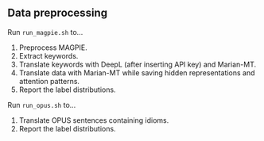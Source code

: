 ## Data preprocessing

Run `run_magpie.sh` to...
1. Preprocess MAGPIE.
2. Extract keywords.
3. Translate keywords with DeepL (after inserting API key) and Marian-MT.
4. Translate data with Marian-MT while saving hidden representations and attention patterns.
5. Report the label distributions.

Run `run_opus.sh` to...
1. Translate OPUS sentences containing idioms.
2. Report the label distributions.
